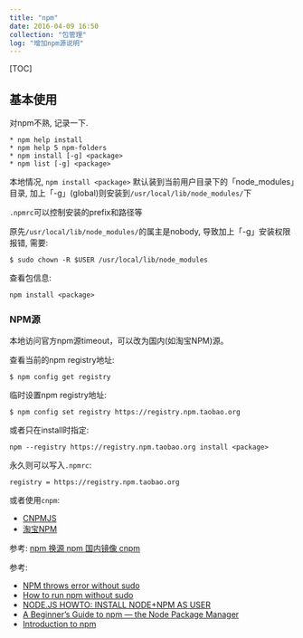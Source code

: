 ```yaml
---
title: "npm"
date: 2016-04-09 16:50
collection: "包管理"
log: "增加npm源说明"
---
```


[TOC]

## 基本使用 ##

对npm不熟, 记录一下.

	* npm help install
	* npm help 5 npm-folders
	* npm install [-g] <package>
	* npm list [-g] <package>

本地情况, `npm install <package>` 默认装到当前用户目录下的「node_modules」目录, 加上「-g」(global)则安装到`/usr/local/lib/node_modules/`下

`.npmrc`可以控制安装的prefix和路径等

原先`/usr/local/lib/node_modules/`的属主是nobody, 导致加上「-g」安装权限报错, 需要:

	$ sudo chown -R $USER /usr/local/lib/node_modules

查看包信息:

    npm install <package>

### NPM源 ###

本地访问官方npm源timeout，可以改为国内(如淘宝NPM)源。

查看当前的npm registry地址:

    $ npm config get registry

临时设置npm registry地址:

    $ npm config set registry https://registry.npm.taobao.org

或者只在install时指定:

    npm --registry https://registry.npm.taobao.org install <package>

永久则可以写入`.npmrc`:

    registry = https://registry.npm.taobao.org

或者使用`cnpm`:

* [CNPMJS](http://cnpmjs.org/)
* [淘宝NPM](http://npm.taobao.org/)

参考: [npm 换源 npm 国内镜像 cnpm](http://www.jianshu.com/p/ad29d97b0e9d)


参考:

* [NPM throws error without sudo](http://stackoverflow.com/questions/16151018/npm-throws-error-without-sudo)
* [How to run npm without sudo](http://www.competa.com/blog/2014/12/how-to-run-npm-without-sudo/)
* [NODE.JS HOWTO: INSTALL NODE+NPM AS USER](http://tnovelli.net/blog/blog.2011-08-27.node-npm-user-install.html)
* [A Beginner’s Guide to npm — the Node Package Manager](http://www.sitepoint.com/beginners-guide-node-package-manager/)
* [Introduction to npm](http://howtonode.org/introduction-to-npm)

